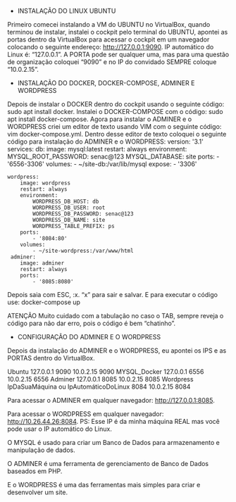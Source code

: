 - INSTALAÇÃO DO LINUX UBUNTU

Primeiro comecei instalando a VM do UBUNTU no VirtualBox, quando terminou de instalar, instalei o cockpit pelo terminal do UBUNTU, apontei as portas dentro da VirtualBox para acessar o cockpit em um navegador colocando o seguinte endereço: http://127.0.0.1:9090. IP automático do Linux é: “127.0.0.1”. A PORTA pode ser qualquer uma, mas para uma questão de organização coloquei “9090” e no IP do convidado SEMPRE coloque “10.0.2.15”.

- INSTALAÇÃO DO DOCKER, DOCKER-COMPOSE, ADMINER E WORDPRESS

Depois de instalar o DOCKER dentro do cockpit usando o seguinte código: sudo apt install docker.
Instalei o DOCKER-COMPOSE com o código: sudo apt install docker-compose.
Agora para instalar o ADMINER e o WORDPRESS criei um editor de texto usando VIM com o seguinte código: vim docker-compose.yml.
Dentro desse editor de texto coloquei o seguinte código para instalação do ADMINER e o WORDPRESS:
version: '3.1'
services: 
    db:
        image: mysql:latest
        restart: always
        environment:
            MYSQL_ROOT_PASSWORD: senac@123
            MYSQL_DATABASE: site
        ports:
            - '6556-3306'
        volumes:
            - ~/site-db:/var/lib/mysql
        expose: 
            - '3306'
   
    wordpress:
        image: wordpress
        restart: always
        environment:
            WORDPRESS_DB_HOST: db
            WORDPRESS_DB_USER: root
            WORDPRESS_DB_PASSWORD: senac@123
            WORDPRESS_DB_NAME: site
            WORDPRESS_TABLE_PREFIX: ps
        ports:
            - '8084:80'
        volumes:
            - ~/site-wordpress:/var/www/html
     adminer:
        image: adminer
        restart: always
        ports:
            - '8085:8080'

Depois saia com ESC, :x. “x” para sair e salvar.
E para executar o código use: docker-compose up

ATENÇÃO
Muito cuidado com a tabulação no caso o TAB, sempre reveja o código para não dar erro, pois o código é bem “chatinho”.


- CONFIGURAÇÃO DO ADMINER E O WORDPRESS

Depois da instalação do ADMINER e o WORDPRESS, eu apontei os IPS e as PORTAS dentro do VirtualBox.


Ubuntu	127.0.0.1	9090		10.0.2.15	9090
MYSQL_Docker	127.0.0.1	6556		10.0.2.15	6556
Adminer	127.0.0.1	8085		10.0.2.15		8085
Wordpress	IpDaSuaMáquina ou IpAutomáticoDoLinux	8084	10.0.2.15	8084

Para acessar o ADMINER em qualquer navegador: http://127.0.0.1:8085.

Para acessar o WORDPRESS em qualquer navegador: http://10.26.44.26:8084.
PS: Esse IP é da minha máquina REAL mas você pode usar o IP automático do Linux.


O MYSQL é usado para criar um Banco de Dados para armazenamento e manipulação de dados.

O ADMINER é uma ferramenta de gerenciamento de Banco de Dados baseados em PHP.

E o WORDPRESS é uma das ferramentas mais simples para criar e desenvolver um site.
